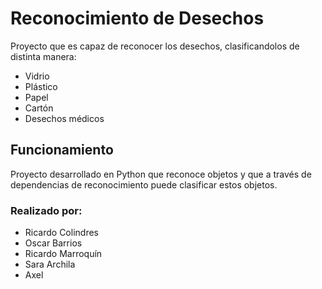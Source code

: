 # Reconocimiento de Desechos
Proyecto que es capaz de reconocer los desechos, clasificandolos de distinta manera:
- Vidrio
- Plástico
- Papel
- Cartón
- Desechos médicos

## Funcionamiento
Proyecto desarrollado en Python que reconoce objetos y que a través de dependencias de reconocimiento puede clasificar estos objetos.


### Realizado por:
- Ricardo Colindres
- Oscar Barrios
- Ricardo Marroquín 
- Sara Archila
- Axel


